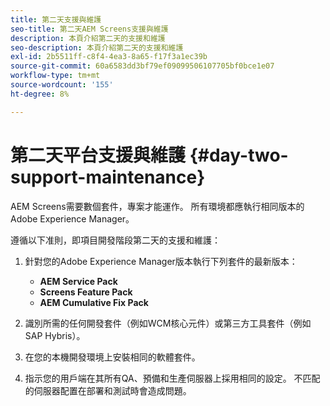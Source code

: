 ```yaml
---
title: 第二天支援與維護
seo-title: 第二天AEM Screens支援與維護
description: 本頁介紹第二天的支援和維護
seo-description: 本頁介紹第二天的支援和維護
exl-id: 2b5511ff-c8f4-4ea3-8a65-f17f3a1ec39b
source-git-commit: 60a6583dd3bf79ef09099506107705bf0bce1e07
workflow-type: tm+mt
source-wordcount: '155'
ht-degree: 8%

---
```


# 第二天平台支援與維護 {#day-two-support-maintenance}

AEM Screens需要數個套件，專案才能運作。 所有環境都應執行相同版本的Adobe Experience Manager。

遵循以下准則，即項目開發階段第二天的支援和維護：

1. 針對您的Adobe Experience Manager版本執行下列套件的最新版本：

   * **AEM Service Pack**
   * **Screens Feature Pack**
   * **AEM Cumulative Fix Pack**

1. 識別所需的任何開發套件（例如WCM核心元件）或第三方工具套件（例如SAP Hybris）。

1. 在您的本機開發環境上安裝相同的軟體套件。

1. 指示您的用戶端在其所有QA、預備和生產伺服器上採用相同的設定。 不匹配的伺服器配置在部署和測試時會造成問題。
